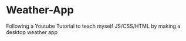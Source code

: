 # Weather-App
Following a Youtube Tutorial to teach myself JS/CSS/HTML by making a desktop weather app
